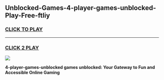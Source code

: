 
## Unblocked-Games-4-player-games-unblocked-Play-Free-ftliy
<h3>
<a href="https://premium76.site?title=4-player-games-unblocked&ref=18A1">CLICK TO PLAY</a></h3>
<hr>

<h3>
<a href="https://premium76.site?title=4-player-games-unblocked&ref=18A1">CLICK 2 PLAY</a>
  
</h3>

<a href="https://premium76.site?title=4-player-games-unblocked&ref=18A1"><img src="https://clearcache.store/games.png"></a>


**4-player-games-unblocked games unblocked: Your Gateway to Fun and Accessible Online Gaming**
